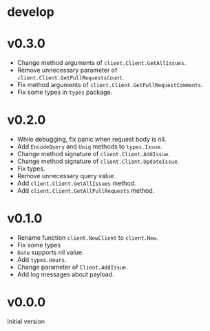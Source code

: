 # develop

# v0.3.0

- Change method arguments of `client.Client.GetAllIssues`.
- Remove unnecessary parameter of `client.Client.GetPullRequestsCount`.
- Fix method arguments of `client.Client.GetPullRequestComments`.
- Fix some types in `types` package.

# v0.2.0

- While debugging, fix panic when request body is nil.
- Add `EncodeQuery` and `Uniq` methods to `types.Issue`.
- Change method signature of `client.Client.AddIssue`.
- Change method signature of `client.Client.UpdateIssue`.
- Fix types.
- Remove unnecessary query value.
- Add `client.Client.GetAllIssues` method.
- Add `client.Client.GetAllPullRequests` method.

# v0.1.0

- Rename function `client.NewClient` to `client.New`.
- Fix some types
- `Date` supports nil value.
- Add `types.Hours`.
- Change parameter of `Client.AddIssue`.
- Add log messages about payload.

# v0.0.0

Initial version
